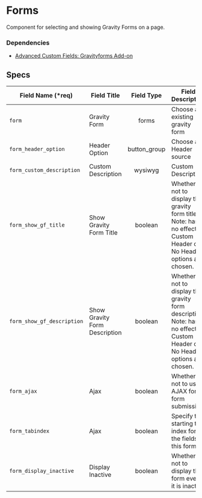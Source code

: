 # Forms
Component for selecting and showing Gravity Forms on a page.

### Dependencies
 - [Advanced Custom Fields: Gravityforms Add-on](https://wordpress.org/plugins/acf-gravityforms-add-on/)

## Specs

Field Name (*req) | Field Title  | Field Type | Field Description | Conditional
--- | --- | :---: | --- | ---
`form` | Gravity Form | forms | Choose an existing gravity form
`form_header_option` | Header Option | button_group | Choose a Header source
`form_custom_description` | Custom Description | wysiwyg | Custom Description
`form_show_gf_title` | Show Gravity Form Title | boolean | Whether or not to display the gravity form title. Note: has no effect if Custom Header or No Header options are chosen.
`form_show_gf_description` | Show Gravity Form Description | boolean | Whether or not to display the gravity form description. Note: has no effect if Custom Header or No Header options are chosen.
`form_ajax` | Ajax | boolean | Whether or not to use AJAX for form submission
`form_tabindex` | Ajax | boolean | Specify the starting tab index for the fields of this form
`form_display_inactive` | Display Inactive | boolean | Whether or not to display the form even if it is inactive